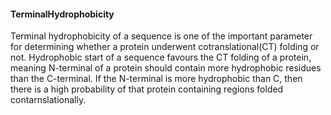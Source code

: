 #### TerminalHydrophobicity
Terminal hydrophobicity of a sequence is one of the important parameter for 
determining whether a protein underwent cotranslational(CT) folding or not. 
Hydrophobic start of a sequence favours the CT folding of a protein, meaning 
N-terminal of a protein should contain more hydrophobic residues than the C-terminal.
If the N-terminal is more hydrophobic than C, then there is a high probability of that
protein containing regions folded contarnslationally.

